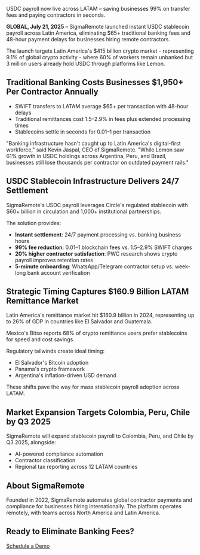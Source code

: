 USDC payroll now live across LATAM – saving businesses 99% on transfer fees and paying contractors in seconds.

**GLOBAL, July 21, 2025** –
SigmaRemote launched instant USDC stablecoin payroll across Latin America, eliminating $65+ traditional banking fees and 48-hour payment delays for businesses hiring remote contractors.

The launch targets Latin America's $415 billion crypto market - representing 9.1% of global crypto activity - where 60% of workers remain unbanked but 3 million users already hold USDC through platforms like Lemon.

## Traditional Banking Costs Businesses $1,950+ Per Contractor Annually

- SWIFT transfers to LATAM average $65+ per transaction with 48-hour delays
- Traditional remittances cost 1.5–2.9% in fees plus extended processing times
- Stablecoins settle in seconds for $0.01–$1 per transaction

"Banking infrastructure hasn't caught up to Latin America's digital-first workforce," said Kevin Jaspal, CEO of SigmaRemote.
"While Lemon saw 61% growth in USDC holdings across Argentina, Peru, and Brazil, businesses still lose thousands per contractor on outdated payment rails."

## USDC Stablecoin Infrastructure Delivers 24/7 Settlement

SigmaRemote's USDC payroll leverages Circle's regulated stablecoin with $60+ billion in circulation and 1,000+ institutional partnerships.

The solution provides:

- **Instant settlement**: 24/7 payment processing vs. banking business hours
- **99% fee reduction**: $0.01–$1 blockchain fees vs. 1.5–2.9% SWIFT charges
- **20% higher contractor satisfaction**: PWC research shows crypto payroll improves retention rates
- **5-minute onboarding**: WhatsApp/Telegram contractor setup vs. week-long bank account verification

## Strategic Timing Captures $160.9 Billion LATAM Remittance Market

Latin America's remittance market hit $160.9 billion in 2024, representing up to 26% of GDP in countries like El Salvador and Guatemala.

Mexico's Bitso reports 68% of crypto remittance users prefer stablecoins for speed and cost savings.

Regulatory tailwinds create ideal timing:

- El Salvador's Bitcoin adoption
- Panama's crypto framework
- Argentina's inflation-driven USD demand

These shifts pave the way for mass stablecoin payroll adoption across LATAM.

## Market Expansion Targets Colombia, Peru, Chile by Q3 2025

SigmaRemote will expand stablecoin payroll to Colombia, Peru, and Chile by Q3 2025, alongside:

- AI-powered compliance automation
- Contractor classification
- Regional tax reporting across 12 LATAM countries

## About SigmaRemote

Founded in 2022, SigmaRemote automates global contractor payments and compliance for businesses hiring internationally. The platform operates remotely, with teams across North America and Latin America.

## Ready to Eliminate Banking Fees?

[Schedule a Demo](/book-demo)
